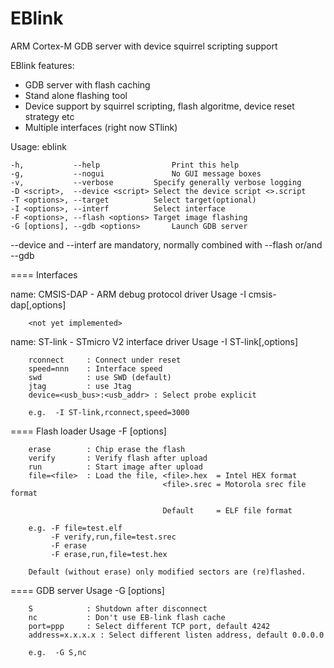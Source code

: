 # EBlink
ARM Cortex-M GDB server with device squirrel scripting  support

EBlink features:
- GDB server with flash caching
- Stand alone flashing tool
- Device support by squirrel scripting, flash algoritme, device reset strategy etc
- Multiple interfaces (right now STlink)

Usage: eblink <options>

    -h,           --help			    Print this help
    -g,           --nogui			    No GUI message boxes
    -v,           --verbose		    Specify generally verbose logging
    -D <script>,  --device <script>	Select the device script <>.script
    -T <options>, --target		    Select target(optional)
    -I <options>, --interf		    Select interface
    -F <options>, --flash <options>	Target image flashing
    -G [options], --gdb <options>		Launch GDB server

  --device and --interf are mandatory, normally combined with --flash or/and --gdb


==== Interfaces


name: CMSIS-DAP - ARM debug protocol driver 
     Usage -I cmsis-dap[,options]

        <not yet implemented>


name: ST-link - STmicro V2 interface driver 
     Usage -I ST-link[,options]

        rconnect     : Connect under reset
        speed=nnn    : Interface speed
        swd          : use SWD (default)
        jtag         : use Jtag
        device=<usb_bus>:<usb_addr> : Select probe explicit

        e.g.  -I ST-link,rconnect,speed=3000

==== Flash loader
     Usage -F [options]

        erase        : Chip erase the flash
        verify       : Verify flash after upload
        run          : Start image after upload
        file=<file>  : Load the file, <file>.hex  = Intel HEX format
                                      <file>.srec = Motorola srec file format

                                      Default     = ELF file format

        e.g. -F file=test.elf
             -F verify,run,file=test.srec
             -F erase
             -F erase,run,file=test.hex

        Default (without erase) only modified sectors are (re)flashed.



==== GDB server
     Usage -G [options]

        S            : Shutdown after disconnect
        nc           : Don't use EB-link flash cache
        port=ppp     : Select different TCP port, default 4242
        address=x.x.x.x : Select different listen address, default 0.0.0.0

        e.g.  -G S,nc

